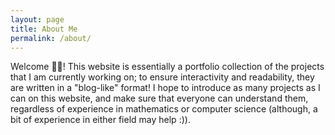 ```yaml
---
layout: page
title: About Me
permalink: /about/
---
```


Welcome 👋🏽! This website is essentially a portfolio collection of the projects that
I am currently working on; to ensure interactivity and readability,
they are written in a "blog-like" format! I hope to introduce as many
projects as I can on this website, and make sure that everyone can understand
them, regardless of experience in mathematics or computer science (although,
a bit of experience in either field may help :)).
